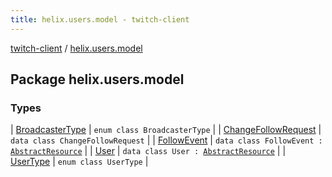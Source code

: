 ```yaml
---
title: helix.users.model - twitch-client
---
```


[twitch-client](../index.html) / [helix.users.model](./index.html)

## Package helix.users.model

### Types

| [BroadcasterType](-broadcaster-type/index.html) | `enum class BroadcasterType` |
| [ChangeFollowRequest](-change-follow-request/index.html) | `data class ChangeFollowRequest` |
| [FollowEvent](-follow-event/index.html) | `data class FollowEvent : `[`AbstractResource`](../helix.http.model/-abstract-resource/index.html) |
| [User](-user/index.html) | `data class User : `[`AbstractResource`](../helix.http.model/-abstract-resource/index.html) |
| [UserType](-user-type/index.html) | `enum class UserType` |


